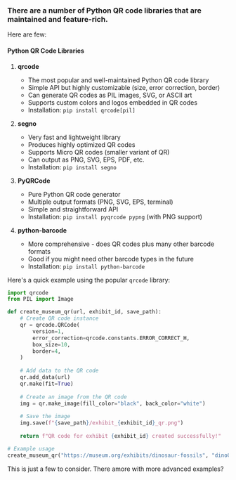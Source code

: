 ### There are a number of Python QR code libraries that are maintained and feature-rich. 

Here are few:

#### Python QR Code Libraries

1. **qrcode**
   - The most popular and well-maintained Python QR code library
   - Simple API but highly customizable (size, error correction, border)
   - Can generate QR codes as PIL images, SVG, or ASCII art
   - Supports custom colors and logos embedded in QR codes
   - Installation: `pip install qrcode[pil]`

2. **segno**
   - Very fast and lightweight library
   - Produces highly optimized QR codes
   - Supports Micro QR codes (smaller variant of QR)
   - Can output as PNG, SVG, EPS, PDF, etc.
   - Installation: `pip install segno`

3. **PyQRCode**
   - Pure Python QR code generator
   - Multiple output formats (PNG, SVG, EPS, terminal)
   - Simple and straightforward API
   - Installation: `pip install pyqrcode pypng` (with PNG support)

4. **python-barcode**
   - More comprehensive - does QR codes plus many other barcode formats
   - Good if you might need other barcode types in the future
   - Installation: `pip install python-barcode`

Here's a quick example using the popular `qrcode` library:

```python
import qrcode
from PIL import Image

def create_museum_qr(url, exhibit_id, save_path):
    # Create QR code instance
    qr = qrcode.QRCode(
        version=1,
        error_correction=qrcode.constants.ERROR_CORRECT_H,
        box_size=10,
        border=4,
    )
    
    # Add data to the QR code
    qr.add_data(url)
    qr.make(fit=True)
    
    # Create an image from the QR code
    img = qr.make_image(fill_color="black", back_color="white")
    
    # Save the image
    img.save(f"{save_path}/exhibit_{exhibit_id}_qr.png")
    
    return f"QR code for exhibit {exhibit_id} created successfully!"

# Example usage
create_museum_qr("https://museum.org/exhibits/dinosaur-fossils", "dino01", "./qr_codes")
```

This is just a few to consider. There amore with more advanced examples?

